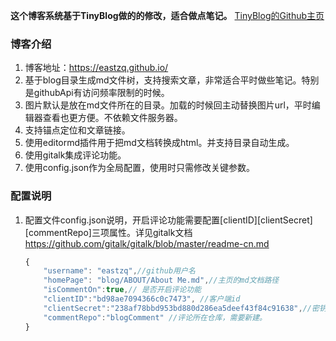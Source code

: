 **这个博客系统基于TinyBlog做的的修改，适合做点笔记。** [TinyBlog的Github主页](https://github.com/YangHanqing/tinyblog)

### 博客介绍
1. 博客地址：https://eastzq.github.io/
2. 基于blog目录生成md文件树，支持搜索文章，非常适合平时做些笔记。特别是githubApi有访问频率限制的时候。
3. 图片默认是放在md文件所在的目录。加载的时候回主动替换图片url，平时编辑器查看也更方便。不依赖文件服务器。
4. 支持锚点定位和文章链接。
5. 使用editormd插件用于把md文档转换成html。并支持目录自动生成。
6. 使用gitalk集成评论功能。
7. 使用config.json作为全局配置，使用时只需修改关键参数。

### 配置说明
1. 配置文件config.json说明，开启评论功能需要配置[clientID][clientSecret][commentRepo]三项属性。详见gitalk文档 https://github.com/gitalk/gitalk/blob/master/readme-cn.md
   
    ```js
    {
        "username": "eastzq",//github用户名
        "homePage": "blog/ABOUT/About Me.md",//主页的md文档路径
        "isCommentOn":true,// 是否开启评论功能
        "clientID":"bd98ae7094366c0c7473", //客户端id
        "clientSecret":"238af78bbd953bd880d286ea5deef43f84c91638",//密钥
        "commentRepo":"blogComment" //评论所在仓库，需要新建。
    }
    ```

    
    
